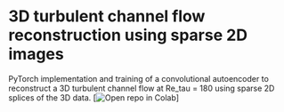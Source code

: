 # 3D turbulent channel flow reconstruction using sparse 2D images 
PyTorch implementation and training of a convolutional autoencoder to reconstruct a 3D turbulent channel flow at Re_tau = 180 using sparse 2D splices of the 3D data.
[![Open repo in Colab]([https://colab.research.google.com/assets/colab-badge.svg](https://colab.research.google.com/drive/1UeRQgxpucWxNbfEDRgq5DBBb72gWqqjd?usp=sharing))]


